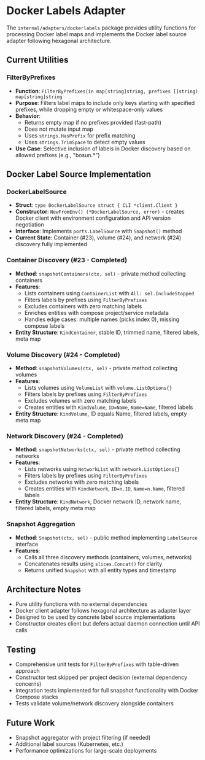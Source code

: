 # Docker Labels Adapter

The `internal/adapters/dockerlabels` package provides utility functions for processing Docker label maps and implements the Docker label source adapter following hexagonal architecture.

## Current Utilities

### FilterByPrefixes
- **Function**: `FilterByPrefixes(in map[string]string, prefixes []string) map[string]string`
- **Purpose**: Filters label maps to include only keys starting with specified prefixes, while dropping empty or whitespace-only values
- **Behavior**:
  - Returns empty map if no prefixes provided (fast-path)
  - Does not mutate input map
  - Uses `strings.HasPrefix` for prefix matching
  - Uses `strings.TrimSpace` to detect empty values
- **Use Case**: Selective inclusion of labels in Docker discovery based on allowed prefixes (e.g., "bosun.*")

## Docker Label Source Implementation

### DockerLabelSource
- **Struct**: `type DockerLabelSource struct { CLI *client.Client }`
- **Constructor**: `NewFromEnv() (*DockerLabelSource, error)` - creates Docker client with environment configuration and API version negotiation
- **Interface**: Implements `ports.LabelSource` with `Snapshot()` method
- **Current State**: Container (#23), volume (#24), and network (#24) discovery fully implemented

### Container Discovery (#23 - Completed)
- **Method**: `snapshotContainers(ctx, sel)` - private method collecting containers
- **Features**:
  - Lists containers using `ContainerList` with `All: sel.IncludeStopped`
  - Filters labels by prefixes using `FilterByPrefixes`
  - Excludes containers with zero matching labels
  - Enriches entities with compose project/service metadata
  - Handles edge cases: multiple names (picks index 0), missing compose labels
- **Entity Structure**: `KindContainer`, stable ID, trimmed name, filtered labels, meta map

### Volume Discovery (#24 - Completed)
- **Method**: `snapshotVolumes(ctx, sel)` - private method collecting volumes
- **Features**:
  - Lists volumes using `VolumeList` with `volume.ListOptions{}`
  - Filters labels by prefixes using `FilterByPrefixes`
  - Excludes volumes with zero matching labels
  - Creates entities with `KindVolume`, `ID=Name`, `Name=Name`, filtered labels
- **Entity Structure**: `KindVolume`, ID equals Name, filtered labels, empty meta map

### Network Discovery (#24 - Completed)
- **Method**: `snapshotNetworks(ctx, sel)` - private method collecting networks
- **Features**:
  - Lists networks using `NetworkList` with `network.ListOptions{}`
  - Filters labels by prefixes using `FilterByPrefixes`
  - Excludes networks with zero matching labels
  - Creates entities with `KindNetwork`, `ID=n.ID`, `Name=n.Name`, filtered labels
- **Entity Structure**: `KindNetwork`, Docker network ID, network name, filtered labels, empty meta map

### Snapshot Aggregation
- **Method**: `Snapshot(ctx, sel)` - public method implementing `LabelSource` interface
- **Features**:
  - Calls all three discovery methods (containers, volumes, networks)
  - Concatenates results using `slices.Concat()` for clarity
  - Returns unified `Snapshot` with all entity types and timestamp

## Architecture Notes
- Pure utility functions with no external dependencies
- Docker client adapter follows hexagonal architecture as adapter layer
- Designed to be used by concrete label source implementations
- Constructor creates client but defers actual daemon connection until API calls

## Testing
- Comprehensive unit tests for `FilterByPrefixes` with table-driven approach
- Constructor test skipped per project decision (external dependency concerns)
- Integration tests implemented for full snapshot functionality with Docker Compose stacks
- Tests validate volume/network discovery alongside containers

## Future Work
- Snapshot aggregator with project filtering (if needed)
- Additional label sources (Kubernetes, etc.)
- Performance optimizations for large-scale deployments

